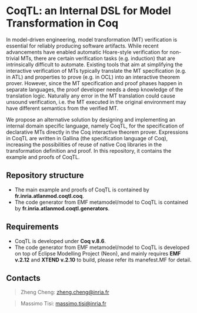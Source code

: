 CoqTL: an Internal DSL for Model Transformation in Coq
=======
In model-driven engineering, model transformation (MT) verification is essential for reliably producing software artifacts. While recent advancements have enabled automatic Hoare-style verification for non-trivial MTs, there are certain verification tasks (e.g. induction) that are intrinsically difficult to automate. Existing tools that aim at simplifying the interactive verification of MTs typically translate the MT specification (e.g. in ATL) and properties to prove (e.g. in OCL) into an interactive theorem prover. However, since the MT specification and proof phases happen in separate languages, the proof developer needs a deep knowledge of the translation logic. Naturally any error in the MT translation could cause unsound verification, i.e. the MT executed in the original environment may have different semantics from the verified MT.

We propose an alternative solution by designing and implementing an internal domain specific language, namely CoqTL, for the specification of declarative MTs directly in the Coq interactive theorem prover.  Expressions in CoqTL are written in Gallina (the specification language of Coq), increasing the possibilities of reuse of native Coq libraries in the transformation definition and proof. In this repository, it contains the example and proofs of CoqTL.

Repository structure
------
* The main example and proofs of CoqTL is contained by **fr.inria.atlanmod.coqtl.coq**.
* The code generator from EMF metamodel/model to CoqTL is contained by **fr.inria.atlanmod.coqtl.generators**.

Requirements
------
* CoqTL is developed under **Coq v.8.6**.
* The code generator from EMF metamodel/model to CoqTL is developed on top of Eclipse Modelling Project (Neon), and mainly requires **EMF v.2.12** and **XTEND v.2.10** to build, please refer its manefest.MF for detail.

Contacts
------
> Zheng Cheng: zheng.cheng@inria.fr

> Massimo Tisi: massimo.tisi@inria.fr